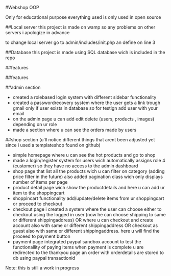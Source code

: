 #Webshop OOP

Only for educational purpose everything used is only used in open source





##Local server
this project is made on wamp so any problems on other servers i apologize in advance

to change local server go to admin/includes/init.php an define on line 3

##Database 
this project is made using SQL database wich is included in the repo



##features



##features


##admin section

- created a rolebased login system with different sidebar functionality
- created a passwordrecovery system where the user gets a link trough gmail only if user exists in database so for testign add user with your email
- on the admin page u can add edit delete (users, products , images) depending on ur role
- made a section where u can see the orders made by users 

##shop section
(u'll notice different things that arent been adjusted yet since i used a templateshop found on github)
- simple homepage where u can see the hot products and go to shop 
- made a login/register system for users wich automatically assigns role 4 (customer) so they have no access to the admin dashboard
- shop page that list all the products wich u can filter on category (adding price filter in the future) also added pagination class wich only displays number of items per page
- product detail page wich show the productdetails and here u can add ur item to the shoppingcart
- shoppincart functionality add/update/delete items from ur shoppingcart or proceed to checkout
- checkout page i created a system where the user can choose either to checkout using the logged in user (now he can choose shipping to same or different shippingaddress) OR where u can checkout and create account also with same or different shippingaddress OR checkout as guest also with same or different shippingaddress. here u will find the proceed to payment button
- payment page integrated paypal sandbox account to test the functionallity of paying items when payment is complete u are redirected to the thankyou page an order with orderdetails are stored to db using paypal transactionid

Note: this is still a work in progress 

